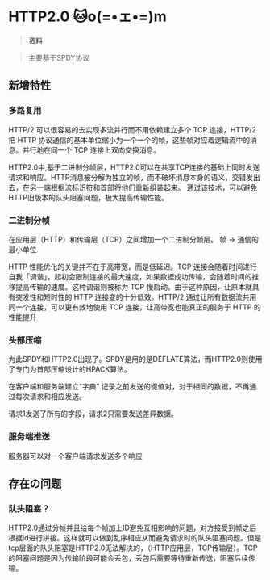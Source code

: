 # HTTP2.0 🐱o(=•ェ•=)m
> [资料](https://blog.csdn.net/weixin_45462681/article/details/113519269)

> 主要基于SPDY协议
## 新增特性
### 多路复用

  HTTP/2 可以很容易的去实现多流并行而不用依赖建立多个 TCP 连接，HTTP/2 把 HTTP 协议通信的基本单位缩小为一个一个的帧，这些帧对应着逻辑流中的消息。并行地在同一个 TCP 连接上双向交换消息。

  HTTP2.0中,基于二进制分帧层，HTTP2.0可以在共享TCP连接的基础上同时发送请求和响应。HTTP消息被分解为独立的帧，而不破坏消息本身的语义，交错发出去，在另一端根据流标识符和首部将他们重新组装起来。 通过该技术，可以避免HTTP旧版本的队头阻塞问题，极大提高传输性能。

### 二进制分帧

  在应用层（HTTP）和传输层（TCP）之间增加一个二进制分帧层。
  帧 -> 通信的最小单位

  HTTP 性能优化的关键并不在于高带宽，而是低延迟。TCP 连接会随着时间进行自我「调谐」，起初会限制连接的最大速度，如果数据成功传输，会随着时间的推移提高传输的速度。这种调谐则被称为 TCP 慢启动。由于这种原因，让原本就具有突发性和短时性的 HTTP 连接变的十分低效。HTTP/2 通过让所有数据流共用同一个连接，可以更有效地使用 TCP 连接，让高带宽也能真正的服务于 HTTP 的性能提升

### 头部压缩

  为此SPDY和HTTP2.0出现了。SPDY是用的是DEFLATE算法，而HTTP2.0则使用了专门为首部压缩设计的HPACK算法。

  在客户端和服务端建立“字典” 记录之前发送的键值对，对于相同的数据，不再通过每次请求和相应发送。

  请求1发送了所有的字段，请求2只需要发送差异数据。

### 服务端推送

  服务器可以对一个客户端请求发送多个响应

## 存在の问题
### 队头阻塞？

  HTTP2.0通过分帧并且给每个帧加上ID避免互相影响的问题，对方接受到帧之后根据id进行拼接。这样就可以做到乱序相应从而避免请求时的队头阻塞问题。但是tcp层面的队头阻塞是HTTP2.0无法解决的，（HTTP应用层，TCP传输层）。TCP的阻塞问题是因为传输阶段可能会丢包，丢包后需要等待重新传送，阻塞后续传输。